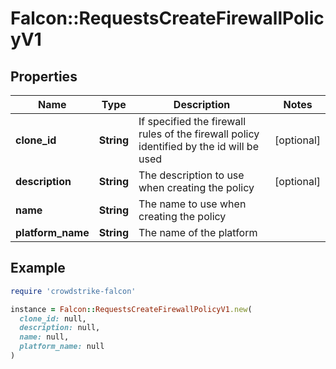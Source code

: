 # Falcon::RequestsCreateFirewallPolicyV1

## Properties

| Name | Type | Description | Notes |
| ---- | ---- | ----------- | ----- |
| **clone_id** | **String** | If specified the firewall rules of the firewall policy identified by the id will be used | [optional] |
| **description** | **String** | The description to use when creating the policy | [optional] |
| **name** | **String** | The name to use when creating the policy |  |
| **platform_name** | **String** | The name of the platform |  |

## Example

```ruby
require 'crowdstrike-falcon'

instance = Falcon::RequestsCreateFirewallPolicyV1.new(
  clone_id: null,
  description: null,
  name: null,
  platform_name: null
)
```

